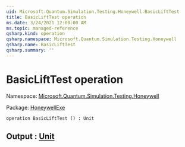 ```yaml
---
uid: Microsoft.Quantum.Simulation.Testing.Honeywell.BasicLiftTest
title: BasicLiftTest operation
ms.date: 3/24/2021 12:00:00 AM
ms.topic: managed-reference
qsharp.kind: operation
qsharp.namespace: Microsoft.Quantum.Simulation.Testing.Honeywell
qsharp.name: BasicLiftTest
qsharp.summary: ''
---
```


# BasicLiftTest operation

Namespace: [Microsoft.Quantum.Simulation.Testing.Honeywell](xref:Microsoft.Quantum.Simulation.Testing.Honeywell)

Package: [HoneywellExe](https://nuget.org/packages/HoneywellExe)




```qsharp
operation BasicLiftTest () : Unit
```


## Output : [Unit](xref:microsoft.quantum.lang-ref.unit)

